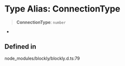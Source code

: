 # Type Alias: ConnectionType

> **ConnectionType**: `number`

-

## Defined in

node_modules/blockly/blockly.d.ts:79
